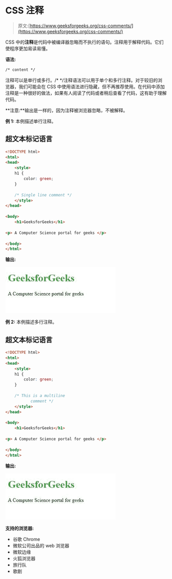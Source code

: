# CSS 注释

> 原文:[https://www.geeksforgeeks.org/css-comments/](https://www.geeksforgeeks.org/css-comments/)

CSS 中的**注释**是代码中被编译器忽略而不执行的语句。注释用于解释代码。它们使程序更加易读易懂。

**语法:**

```html
/* content */
```

注释可以是单行或多行。/* */注释语法可以用于单个和多行注释。对于较旧的浏览器，我们可能会在 CSS 中使用语法进行隐藏，但不再推荐使用。在代码中添加注释是一种很好的做法，如果有人阅读了代码或者稍后查看了代码，这有助于理解代码。

**注意:**输出是一样的，因为注释被浏览器忽略，不被解释。

**例 1:** 本例描述单行注释。

## 超文本标记语言

```html
<!DOCTYPE html>
<html>
<head>
    <style>
    h1 {
        color: green;
    }

    /* Single line comment */
    </style>
</head>

<body>
    <h1>GeeksforGeeks</h1>

<p> A Computer Science portal for geeks </p>

</body>
</html>
```

**输出:**

![](img/3e6e4b0b1fbf38b7142e3a03c5e43c1c.png)

**例 2:** 本例描述多行注释。

## 超文本标记语言

```html
<!DOCTYPE html>
<html>
<head>
    <style>
    h1 {
        color: green;
    }

    /* This is a multiline
           comment */
    </style>
</head>

<body>
    <h1>GeeksforGeeks</h1>

<p> A Computer Science portal for geeks </p>

</body>
</html>
```

**输出:**

![](img/3e6e4b0b1fbf38b7142e3a03c5e43c1c.png)

**支持的浏览器:**

*   谷歌 Chrome
*   微软公司出品的 web 浏览器
*   微软边缘
*   火狐浏览器
*   旅行队
*   歌剧